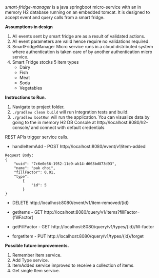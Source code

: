 _smart-fridge-manager_ is a java springboot micro-service with an in memory H2 database running on an embedded tomcat.
It is designed to accept event and query calls from a smart fridge.

**Assumptions in design**
1) All events sent by smart fridge are as a result of validated actions.
2) All event parameters are valid hence require no validations required. 
3) SmartFridgeManager Micro service runs in a cloud distributed system where authentication is taken care of by another authentication micro service.
4) Smart Fridge stocks 5 item types
    - Dairy
    - Fish
    - Meat
    - Soda
    - Vegetables

**Instructions to Run.**
1) Navigate to project folder. 
2) `./gradlew clean build` will run Integration tests and build.
3) `./gradlew bootRun` will run the application.
You can visualize data by going to the in memory H2 DB Console at http://localhost:8080/h2-console/ and connect with default credentials

REST APIs trigger service calls.
* handleItemAdd - POST http://localhost:8080/event/v1/item-added
```
Request Body:
{
	"uuid": "7c6e0e56-1952-11e9-ab14-d663bd873d93",
	"name": "pak choi",
	"fillFactor": 0.01,
	"type": 
		{
			"id": 5
		}
}
```

* DELETE http://localhost:8080/event/v1/item-removed/{id}

* getItems - GET http://localhost:8080/query/v1/items?fillFactor={fillFactor}

* getFillFactor - GET http://localhost:8080/query/v1/types/{id}/fill-factor

* forgetItem - PUT http://localhost:8080/query/v1/types/{id}/forget

**Possible future improvements.** 
1) Remember Item service.
2) Add Type service.
3) ItemAdded service improved to receive a collection of items. 
4) Get single Item service. 
